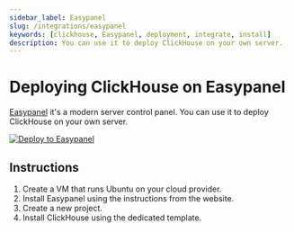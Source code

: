 ```yaml
---
sidebar_label: Easypanel
slug: /integrations/easypanel
keywords: [clickhouse, Easypanel, deployment, integrate, install]
description: You can use it to deploy ClickHouse on your own server.
---
```

# Deploying ClickHouse on Easypanel

[Easypanel](https://easypanel.io) it's a modern server control panel. You can use it to deploy ClickHouse on your own server.

[![Deploy to Easypanel](https://easypanel.io/img/deploy-on-easypanel-40.svg)](https://easypanel.io/docs/templates/clickhouse)

## Instructions

1. Create a VM that runs Ubuntu on your cloud provider.
2. Install Easypanel using the instructions from the website.
3. Create a new project.
4. Install ClickHouse using the dedicated template.
